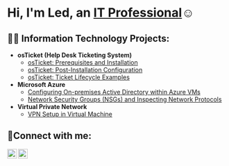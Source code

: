 <h1>Hi, I'm Led, an <a href="https://linkedin.com/in/Ledjonag">IT Professional</a>☺</h1>

<h2>👨‍💻 Information Technology Projects:</h2>

- <b>osTicket (Help Desk Ticketing System)</b>
  - [osTicket: Prerequisites and Installation](https://github.com/Ledjonagaraj/osticket-prereqs)
  - [osTicket: Post-Installation Configuration](https://github.com/Ledjonagaraj/post-install-config)
  - [osTicket: Ticket Lifecycle Examples](https://github.com/Ledjonagaraj/ticket-lifecycle)
- <b>Microsoft Azure</b>
  - [Configuring On-premises Active Directory within Azure VMs](https://github.com/Ledjonagaraj/configure-ad)
  - [Network Security Groups (NSGs) and Inspecting Network Protocols](https://github.com/Ledjonagaraj/azure-network-protocols)
- <b>Virtual Private Network</b>
  - [VPN Setup in Virtual Machine](https://github.com/Ledjonagaraj/configure-ad)

<h2>🤳Connect with me:</h2>

[<img align="left" alt="Led | LinkedIn" width="22px" src="https://cdn.jsdelivr.net/npm/simple-icons@v3/icons/linkedin.svg" />][linkedin]
[<img align="left" alt="Led | Email" width="22px" src="https://cdn.jsdelivr.net/npm/simple-icons@v3/icons/gmail.svg" />][email]

[linkedin]: https://linkedin.com/in/Ledjonag
[email]: mailto:ledjonagaraj@gmail.com
